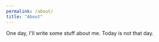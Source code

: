 ```yaml
---
permalink: /about/
title: "About"
---
```


One day, I'll write some stuff about me. Today is not that day.